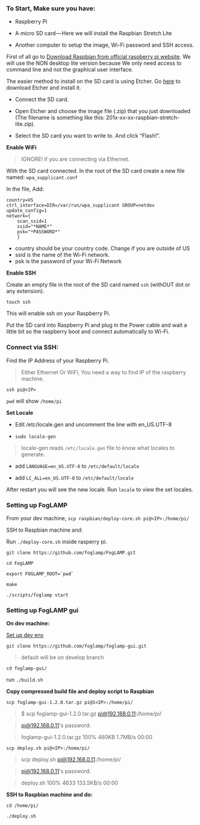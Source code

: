 
### To Start, Make sure you have:

* Raspberry Pi 

* A micro SD card — Here we will install the Raspbian Stretch Lite

* Another computer to setup the image, Wi-Fi password and SSH access.


First of all go to [Download Raspbian from official raspberry pi website](https://www.raspberrypi.org/downloads/raspbian/). We will use the NON desktop lite version because We only need access to command line and not the graphical user interface.

The easier method to install on the SD card is using Etcher. Go [here](https://etcher.io/) to download Etcher and install it. 

* Connect the SD card.

* Open Etcher and choose the image file (.zip) that you just downloaded (The filename is something like this: 201x-xx-xx-raspbian-stretch-lite.zip).

* Select the SD card you want to write to. And click “Flash!”.

**Enable WiFi**

> IGNORE! if you are connecting via Ethernet.

With the SD card connected. In the root of the SD card create a new file named: `wpa_supplicant.conf`

In the file, Add:

```
country=US
ctrl_interface=DIR=/var/run/wpa_supplicant GROUP=netdev update_config=1 
network={ 
    scan_ssid=1 
    ssid="*NAME*" 
    psk="*PASSWORD*" 
    }
```

* country should be your country code. Change if you are outside of US
* ssid is the name of the Wi-Fi network.
* psk is the password of your Wi-Fi Network

**Enable SSH**

Create an empty file in the root of the SD card named `ssh` (withOUT dot or any extension). 

`touch ssh`

This will enable ssh on your Raspberry Pi.

Put the SD card into Raspberry Pi and plug in the Power cable and wait a little bit so the raspberry boot and connect automatically to Wi-Fi.


### Connect via SSH:

Find the IP Address of your Raspberry Pi.

> Either Ethernet Or WiFi, You need a way to find IP of the raspberry machine.

`ssh pi@<IP>`

`pwd` will show `/home/pi`

**Set Locale**

* Edit /etc/locale.gen and uncomment the line with en_US.UTF-8

* `sudo locale-gen`

> locale-gen reads `/etc/locale.gen` file to know what locales to generate. 

* add `LANGUAGE=en_US.UTF-8` to `/etc/default/locale`

* add `LC_ALL=en_US.UTF-8` to `/etc/default/locale`

After restart you will see the new locale. Run `locale` to view the set locales. 

### Setting up FogLAMP

From your dev machine, `scp raspbian/deploy-core.sh pi@<IP>:/home/pi/`

SSH to Raspbian machine and:

Run `./deploy-core.sh` inside rasperry pi.


```
git clone https://github.com/foglamp/FogLAMP.git

cd FogLAMP

export FOGLAMP_ROOT=`pwd`

make

./scripts/foglamp start
```

### Setting up FogLAMP gui

**On dev machine:**

[Set up dev env](https://github.com/foglamp/foglamp-gui#prerequisites)

`git clone https://github.com/foglamp/foglamp-gui.git` 

> default will be on develop branch

`cd foglamp-gui/`

run `./build.sh`

**Copy compressed build file and deploy script to Raspbian**

`scp foglamp-gui-1.2.0.tar.gz pi@1<IP>:/home/pi/`

> $ scp foglamp-gui-1.2.0.tar.gz pi@192.168.0.11:/home/pi/

> pi@192.168.0.11's password:

> foglamp-gui-1.2.0.tar.gz    100%  460KB   1.7MB/s   00:00


`scp deploy.sh pi@<IP>:/home/pi/`

> scp deploy.sh pi@192.168.0.11:/home/pi/

> pi@192.168.0.11's password:

> deploy.sh                   100% 4633   133.5KB/s   00:00


**SSH to Raspbian machine and do:**

`cd /home/pi/`

`./deploy.sh`
